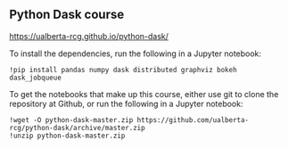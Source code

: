 ## Python Dask course

<https://ualberta-rcg.github.io/python-dask/>

To install the dependencies, run the following in a Jupyter notebook:

```
!pip install pandas numpy dask distributed graphviz bokeh dask_jobqueue

```

To get the notebooks that make up this course, either use git to clone the repository at Github, or run the following in a Jupyter notebook:

```
!wget -O python-dask-master.zip https://github.com/ualberta-rcg/python-dask/archive/master.zip
!unzip python-dask-master.zip
```
